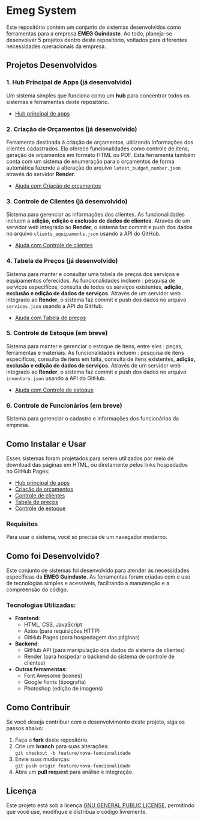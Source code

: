 # Emeg System

Este repositório contém um conjunto de sistemas desenvolvidos como ferramentas para a empresa **EMEG Guindaste**. Ao todo, planeja-se desenvolver 5 projetos dentro deste repositório, voltados para diferentes necessidades operacionais da empresa.

## Projetos Desenvolvidos

### 1. **Hub Principal de Apps** (já desenvolvido)
Um sistema simples que funciona como um **hub** para concentrar todos os sistemas e ferramentas deste repositório.

- [Hub principal de apps](https://nicholas1front.github.io/emeg_system/apps/main_hub/main_hub.html)

### 2. **Criação de Orçamentos** (já desenvolvido)
Ferramenta destinada à criação de orçamentos, utilizando informações dos clientes cadastrados. Ela oferece funcionalidades como controle de itens, geração de orçamentos em formato HTML ou PDF. Esta ferramenta também conta com um sistema de enumeração para o orçamentos de forma automática fazendo a alteração do arquivo `latest_budget_number.json` através do servidor **Render**.

- [Ajuda com Criação de orçamentos](https://nicholas1front.github.io/emeg_system/apps/budget_plataform/help_budget_plataform.html)

### 3. **Controle de Clientes** (já desenvolvido)
Sistema para gerenciar as informações dos clientes. As funcionalidades incluem a **adição, edição e exclusão de dados de clientes**. Através de um servidor web integrado ao **Render**, o sistema faz commit e push dos dados no arquivo `clients_equipaments.json` usando a API do GitHub.

- [Ajuda com Controle de clientes](https://nicholas1front.github.io/emeg_system/apps/customer_base_plataform/help_customer_base_plataform.html)

### 4. **Tabela de Preços** (já desenvolvido)
Sistema para manter e consultar uma tabela de preços dos serviços e equipamentos oferecidos. As funcionalidades incluem : pesquisa de serviços especifícos, consulta de todos os serviços existentes, **adição, exclusão e edição de dados de serviços**. Através de um servidor web integrado ao **Render**, o sistema faz commit e push dos dados no arquivo `services.json` usando a API do GitHub.

- [Ajuda com Tabela de preços](https://nicholas1front.github.io/emeg_system/apps/price_list/help_price_list.html)

### 5. **Controle de Estoque** (em breve)
Sistema para manter e gerenciar o estoque de itens, entre eles : peças, ferramentas e materiais. As funcionalidades incluem : pesquisa de itens especifícos, consulta de itens em falta, consulta de itens existentes, **adição, exclusão e edição de dados de serviços**. Através de um servidor web integrado ao **Render**, o sistema faz commit e push dos dados no arquivo `inventory.json` usando a API do GitHub.

- [Ajuda com Controle de estoque](https://nicholas1front.github.io/emeg_system/apps/inventory_control_plataform/help_inventory_control.html)

### 6. **Controle de Funcionários** (em breve)
Sistema para gerenciar o cadastro e informações dos funcionários da empresa.

## Como Instalar e Usar

Esses sistemas foram projetados para serem utilizados por meio de download das páginas em HTML, ou diretamente pelos links hospedados no GitHub Pages:

- [Hub principal de apps](https://nicholas1front.github.io/emeg_system/apps/main_hub/main_hub.html)
- [Criação de orçamentos](https://nicholas1front.github.io/emeg_system/apps/budget_plataform/budget_plataform.html)
- [Controle de clientes](https://nicholas1front.github.io/emeg_system/apps/customer_base_plataform/customer_base_plataform.html)
- [Tabela de preços](https://nicholas1front.github.io/emeg_system/apps/price_list/price_list.html)
- [Controle de estoque](https://nicholas1front.github.io/emeg_system/apps/inventory_control_plataform/inventory_control.html)

### Requisitos
Para usar o sistema, você só precisa de um navegador moderno.

## Como foi Desenvolvido?

Este conjunto de sistemas foi desenvolvido para atender às necessidades específicas da **EMEG Guindaste**. As ferramentas foram criadas com o uso de tecnologias simples e acessíveis, facilitando a manutenção e a compreensão do código.

### Tecnologias Utilizadas:
- **Frontend**:
  - HTML, CSS, JavaScript
  - Axios (para requisições HTTP)
  - GitHub Pages (para hospedagem das páginas)
- **Backend**:
  - GitHub API (para manipulação dos dados do sistema de clientes)
  - Render (para hospedar o backend do sistema de controle de clientes)
- **Outras ferramentas**:
  - Font Awesome (ícones)
  - Google Fonts (tipografia)
  - Photoshop (edição de imagens)

## Como Contribuir

Se você deseja contribuir com o desenvolvimento deste projeto, siga os passos abaixo:

1. Faça o **fork** deste repositório.
2. Crie um **branch** para suas alterações:  
   `git checkout -b feature/nova-funcionalidade`
3. Envie suas mudanças:  
   `git push origin feature/nova-funcionalidade`
4. Abra um **pull request** para análise e integração.

## Licença

Este projeto está sob a licença [GNU GENERAL PUBLIC LICENSE](LICENSE), permitindo que você use, modifique e distribua o código livremente.

